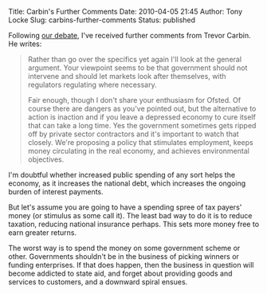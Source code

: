 Title: Carbin's Further Comments
Date: 2010-04-05 21:45
Author: Tony Locke
Slug: carbins-further-comments
Status: published

Following [our debate]({filename}trevor-carbin-responds.md), I've received further comments from Trevor Carbin. He writes:

> Rather than go over the specifics yet again I'll look at the general argument. Your viewpoint seems to be that government should not intervene and should let markets look after themselves, with regulators regulating where necessary.  
>   
> Fair enough, though I don't share your enthusiasm for Ofsted. Of course there are dangers as you've pointed out, but the alternative to action is inaction and if you leave a depressed economy to cure itself that can take a long time. Yes the government sometimes gets ripped off by private sector contractors and it's important to watch that closely. We're proposing a policy that stimulates employment, keeps money circulating in the real economy, and achieves environmental objectives.

I'm doubtful whether increased public spending of any sort helps the economy, as it increases the national debt, which increases the ongoing burden of interest payments.

But let's assume you are going to have a spending spree of tax payers' money (or stimulus as some call it). The least bad way to do it is to reduce taxation, reducing national insurance perhaps. This sets more money free to earn greater returns.

The worst way is to spend the money on some government scheme or other. Governments shouldn't be in the business of picking winners or funding enterprises. If that does happen, then the business in question will become addicted to state aid, and forget about providing goods and services to customers, and a downward spiral ensues.
